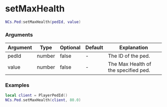 # setMaxHealth

```lua
NCs.Ped:setMaxHealth(pedId, value)
```

### Arguments
| Argument | Type   | Optional   | Default | Explanation                          |
|----------|--------|------------|---------|--------------------------------------|
| pedId    | number | false      | -       | The ID of the ped.                   |
| value    | number | false      | -       | The Max Health of the specified ped. |

### Examples
```lua
local client = PlayerPedId()
NCs.Ped.setMaxHealth(client, 80.0)
```